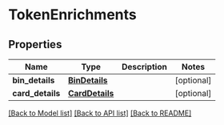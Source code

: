 # TokenEnrichments


## Properties
Name | Type | Description | Notes
------------ | ------------- | ------------- | -------------
**bin_details** | [**BinDetails**](BinDetails.md) |  | [optional] 
**card_details** | [**CardDetails**](CardDetails.md) |  | [optional] 

[[Back to Model list]](../README.md#documentation-for-models) [[Back to API list]](../README.md#documentation-for-api-endpoints) [[Back to README]](../README.md)


